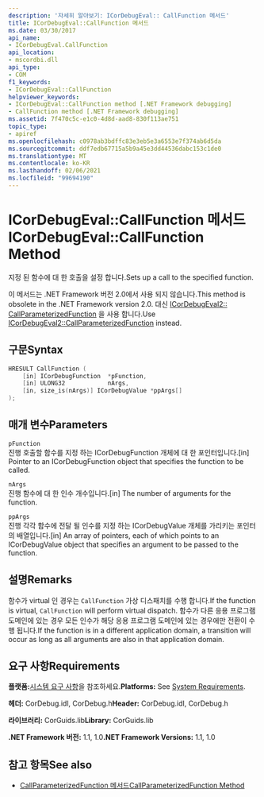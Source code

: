```yaml
---
description: '자세히 알아보기: ICorDebugEval:: CallFunction 메서드'
title: ICorDebugEval::CallFunction 메서드
ms.date: 03/30/2017
api_name:
- ICorDebugEval.CallFunction
api_location:
- mscordbi.dll
api_type:
- COM
f1_keywords:
- ICorDebugEval::CallFunction
helpviewer_keywords:
- ICorDebugEval::CallFunction method [.NET Framework debugging]
- CallFunction method [.NET Framework debugging]
ms.assetid: 7f470c5c-e1c0-4d8d-aad8-830f113ae751
topic_type:
- apiref
ms.openlocfilehash: c0978ab3bdffc83e3eb5e3a6553e7f374ab6d5da
ms.sourcegitcommit: ddf7edb67715a5b9a45e3dd44536dabc153c1de0
ms.translationtype: MT
ms.contentlocale: ko-KR
ms.lasthandoff: 02/06/2021
ms.locfileid: "99694190"
---
```

# <a name="icordebugevalcallfunction-method"></a><span data-ttu-id="a8ff6-103">ICorDebugEval::CallFunction 메서드</span><span class="sxs-lookup"><span data-stu-id="a8ff6-103">ICorDebugEval::CallFunction Method</span></span>

<span data-ttu-id="a8ff6-104">지정 된 함수에 대 한 호출을 설정 합니다.</span><span class="sxs-lookup"><span data-stu-id="a8ff6-104">Sets up a call to the specified function.</span></span>

<span data-ttu-id="a8ff6-105">이 메서드는 .NET Framework 버전 2.0에서 사용 되지 않습니다.</span><span class="sxs-lookup"><span data-stu-id="a8ff6-105">This method is obsolete in the .NET Framework version 2.0.</span></span> <span data-ttu-id="a8ff6-106">대신 [ICorDebugEval2:: CallParameterizedFunction](icordebugeval2-callparameterizedfunction-method.md) 을 사용 합니다.</span><span class="sxs-lookup"><span data-stu-id="a8ff6-106">Use [ICorDebugEval2::CallParameterizedFunction](icordebugeval2-callparameterizedfunction-method.md) instead.</span></span>

## <a name="syntax"></a><span data-ttu-id="a8ff6-107">구문</span><span class="sxs-lookup"><span data-stu-id="a8ff6-107">Syntax</span></span>

```cpp
HRESULT CallFunction (
    [in] ICorDebugFunction  *pFunction,
    [in] ULONG32            nArgs,
    [in, size_is(nArgs)] ICorDebugValue *ppArgs[]
);
```

## <a name="parameters"></a><span data-ttu-id="a8ff6-108">매개 변수</span><span class="sxs-lookup"><span data-stu-id="a8ff6-108">Parameters</span></span>

`pFunction`\
<span data-ttu-id="a8ff6-109">진행 호출할 함수를 지정 하는 ICorDebugFunction 개체에 대 한 포인터입니다.</span><span class="sxs-lookup"><span data-stu-id="a8ff6-109">[in] Pointer to an ICorDebugFunction object that specifies the function to be called.</span></span>

`nArgs`\
<span data-ttu-id="a8ff6-110">진행 함수에 대 한 인수 개수입니다.</span><span class="sxs-lookup"><span data-stu-id="a8ff6-110">[in] The number of arguments for the function.</span></span>

`ppArgs`\
<span data-ttu-id="a8ff6-111">진행 각각 함수에 전달 될 인수를 지정 하는 ICorDebugValue 개체를 가리키는 포인터의 배열입니다.</span><span class="sxs-lookup"><span data-stu-id="a8ff6-111">[in] An array of pointers, each of which points to an ICorDebugValue object that specifies an argument to be passed to the function.</span></span>

## <a name="remarks"></a><span data-ttu-id="a8ff6-112">설명</span><span class="sxs-lookup"><span data-stu-id="a8ff6-112">Remarks</span></span>

<span data-ttu-id="a8ff6-113">함수가 virtual 인 경우는 `CallFunction` 가상 디스패치를 수행 합니다.</span><span class="sxs-lookup"><span data-stu-id="a8ff6-113">If the function is virtual, `CallFunction` will perform virtual dispatch.</span></span> <span data-ttu-id="a8ff6-114">함수가 다른 응용 프로그램 도메인에 있는 경우 모든 인수가 해당 응용 프로그램 도메인에 있는 경우에만 전환이 수행 됩니다.</span><span class="sxs-lookup"><span data-stu-id="a8ff6-114">If the function is in a different application domain, a transition will occur as long as all arguments are also in that application domain.</span></span>

## <a name="requirements"></a><span data-ttu-id="a8ff6-115">요구 사항</span><span class="sxs-lookup"><span data-stu-id="a8ff6-115">Requirements</span></span>

<span data-ttu-id="a8ff6-116">**플랫폼:**[시스템 요구 사항](../../get-started/system-requirements.md)을 참조하세요.</span><span class="sxs-lookup"><span data-stu-id="a8ff6-116">**Platforms:** See [System Requirements](../../get-started/system-requirements.md).</span></span>

<span data-ttu-id="a8ff6-117">**헤더:** CorDebug.idl, CorDebug.h</span><span class="sxs-lookup"><span data-stu-id="a8ff6-117">**Header:** CorDebug.idl, CorDebug.h</span></span>

<span data-ttu-id="a8ff6-118">**라이브러리:** CorGuids.lib</span><span class="sxs-lookup"><span data-stu-id="a8ff6-118">**Library:** CorGuids.lib</span></span>

<span data-ttu-id="a8ff6-119">**.NET Framework 버전:** 1.1, 1.0</span><span class="sxs-lookup"><span data-stu-id="a8ff6-119">**.NET Framework Versions:** 1.1, 1.0</span></span>

## <a name="see-also"></a><span data-ttu-id="a8ff6-120">참고 항목</span><span class="sxs-lookup"><span data-stu-id="a8ff6-120">See also</span></span>

- [<span data-ttu-id="a8ff6-121">CallParameterizedFunction 메서드</span><span class="sxs-lookup"><span data-stu-id="a8ff6-121">CallParameterizedFunction Method</span></span>](icordebugeval2-callparameterizedfunction-method.md)
